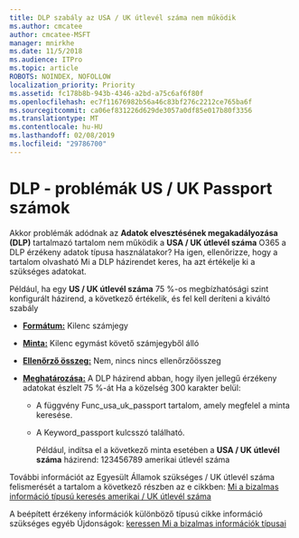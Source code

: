 ```yaml
---
title: DLP szabály az USA / UK útlevél száma nem működik
ms.author: cmcatee
author: cmcatee-MSFT
manager: mnirkhe
ms.date: 11/5/2018
ms.audience: ITPro
ms.topic: article
ROBOTS: NOINDEX, NOFOLLOW
localization_priority: Priority
ms.assetid: fc178b8b-943b-4346-a2bd-a75c6af6f80f
ms.openlocfilehash: ec7f11676982b56a46c83bf276c2212ce765ba6f
ms.sourcegitcommit: ca06ef831226d629de3057a0df85e017b80f3356
ms.translationtype: MT
ms.contentlocale: hu-HU
ms.lasthandoff: 02/08/2019
ms.locfileid: "29786700"
---
```

# <a name="problems-with-dlp---usuk-passport-numbers"></a>DLP - problémák US / UK Passport számok

Akkor problémák adódnak az **Adatok elvesztésének megakadályozása (DLP)** tartalmazó tartalom nem működik a **USA / UK útlevél száma** O365 a DLP érzékeny adatok típusa használatakor? Ha igen, ellenőrizze, hogy a tartalom olvasható Mi a DLP házirendet keres, ha azt értékelje ki a szükséges adatokat. 
  
Például, ha egy **US / UK útlevél száma** 75 %-os megbízhatósági szint konfigurált házirend, a következő értékelik, és fel kell deríteni a kiváltó szabály 
  
- **[Formátum:](https://docs.microsoft.com/office365/securitycompliance/what-the-sensitive-information-types-look-for#format-77)** Kilenc számjegy 
    
- **[Minta:](https://docs.microsoft.com/office365/securitycompliance/what-the-sensitive-information-types-look-for#pattern-77)** Kilenc egymást követő számjegyből álló 
    
- **[Ellenőrző összeg:](https://docs.microsoft.com/office365/securitycompliance/what-the-sensitive-information-types-look-for#checksum-76)** Nem, nincs nincs ellenőrzőösszeg 
    
- **[Meghatározása:](https://docs.microsoft.com/office365/securitycompliance/what-the-sensitive-information-types-look-for#definition-77)** A DLP házirend abban, hogy ilyen jellegű érzékeny adatokat észlelt 75 %-át Ha a közelség 300 karakter belül: 
    
  - A függvény Func_usa_uk_passport tartalom, amely megfelel a minta keresése.
    
  - A Keyword_passport kulcsszó található.
    
    Például, indítsa el a következő minta esetében a **USA / UK útlevél száma** házirend: 123456789 amerikai útlevél száma 
    
További információt az Egyesült Államok szükséges / UK útlevél száma felismerését a tartalom a következő részben az e cikkben: [Mi a bizalmas információ típusú keresés amerikai / UK útlevél száma](https://docs.microsoft.com/office365/securitycompliance/what-the-sensitive-information-types-look-for#us--uk-passport-number)
  
A beépített érzékeny információk különböző típusú cikke információ szükséges egyéb Újdonságok: [keressen Mi a bizalmas információk típusai](https://docs.microsoft.com/office365/securitycompliance/what-the-sensitive-information-types-look-for)
  

